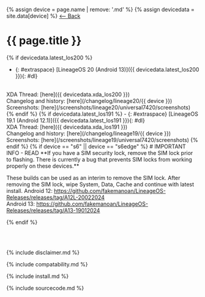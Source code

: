 {% assign device = page.name | remove: '.md' %}
{% assign devicedata = site.data[device] %}
[ <-- Back](/)

# {{ page.title }}

{% if devicedata.latest_los200 %}
- {: #extraspace} [LineageOS 20 (Android 13)]({{ devicedata.latest_los200 }}){: #dl}
<br>
XDA Thread: [here]({{ devicedata.xda_los200 }})
<br>
Changelog and history: [here](/changelog/lineage20/{{ device }})
<br>
Screenshots: [here](/screenshots/lineage20/universal7420/screenshots)
{% endif %}
{% if devicedata.latest_los191 %}
- {: #extraspace} [LineageOS 19.1 (Android 12.1)]({{ devicedata.latest_los191 }}){: #dl}
<br>
XDA Thread: [here]({{ devicedata.xda_los191 }})
<br>
Changelog and history: [here](/changelog/lineage19/{{ device }})
<br>
Screenshots: [here](/screenshots/lineage19/universal7420/screenshots)
{% endif %}
{% if device == "s6" || device == "s6edge" %}
# IMPORTANT INFO - READ 
**If you have a SIM security lock, remove the SIM lock prior to flashing. There is currently a bug that prevents SIM locks from working properly on these devices.**

These builds can be used as an interim to remove the SIM lock. After removing the SIM lock, wipe System, Data, Cache and continue with latest install.
Android 12:
<https://github.com/fakemanoan/LineageOS-Releases/releases/tag/A12L-20022024>  
Android 13:
<https://github.com/fakemanoan/LineageOS-Releases/releases/tag/A13-19012024>

{% endif %}

<br><br>

{% include disclaimer.md %}

{% include compatability.md %}

{% include install.md %}

{% include sourcecode.md %}